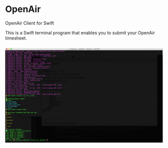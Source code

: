 # OpenAir
OpenAir Client for Swift


This is a Swift terminal program that enables you to submit your OpenAir timesheet.

<h3 align="center">
    <img src="./openair-terminal.png"/>
    <br />
  </a>
</h3>
